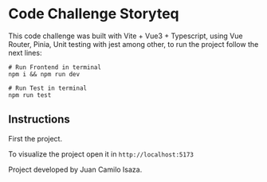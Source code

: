 # Code Challenge Storyteq

This code challenge was built with Vite + Vue3 + Typescript, using Vue Router, Pinia, Unit testing with jest among other, to run the project follow the next lines:

```
# Run Frontend in terminal
npm i && npm run dev

# Run Test in terminal
npm run test
```

## Instructions

First the project.

To visualize the project open it in `http://localhost:5173`

Project developed by Juan Camilo Isaza.
